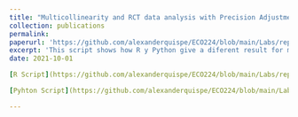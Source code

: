 ```yaml
---
title: "Multicollinearity and RCT data analysis with Precision Adjustment"
collection: publications
permalink: 
paperurl: 'https://github.com/alexanderquispe/ECO224/blob/main/Labs/replication_3/Grupo4_Lab3_R.ipynb'
excerpt: 'This script shows how R y Python give a diferent result for multicollinearity and analyze RCT data from the Pennsylvania reemployment bonus experiment.'
date: 2021-10-01

[R Script](https://github.com/alexanderquispe/ECO224/blob/main/Labs/replication_3/Grupo4_Lab3_R.ipynb)

[Pyhton Script](https://github.com/alexanderquispe/ECO224/blob/main/Labs/replication_3/Grupo4_Lab3_Python.ipynb)

---
```

